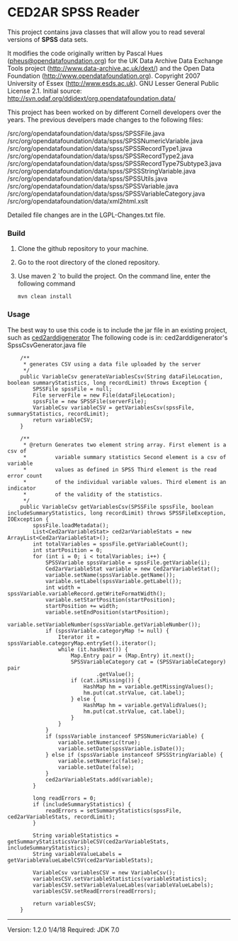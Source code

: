 # CED2AR SPSS Reader

This project contains java classes that will allow you to read several versions of **SPSS** data sets.

It modifies the code originally written by Pascal Hues (pheus@opendatafoundation.org) for the UK Data Archive Data Exchange Tools project (http://www.data-archive.ac.uk/dext/) and the Open Data Foundation (http://www.opendatafoundation.org). Copyright 2007 University of Essex (http://www.esds.ac.uk). GNU Lesser General Public License 2.1.  Initial source: http://svn.odaf.org/ddidext/org.opendatafoundation.data/ 

This project has been worked on by different Cornell developers over the years.  The previous
develpers made changes to the following files:

  /src/org/opendatafoundation/data/spss/SPSSFile.java
  /src/org/opendatafoundation/data/spss/SPSSNumericVariable.java
  /src/org/opendatafoundation/data/spss/SPSSRecordType1.java
  /src/org/opendatafoundation/data/spss/SPSSRecordType2.java
  /src/org/opendatafoundation/data/spss/SPSSRecordType7Subtype3.java
  /src/org/opendatafoundation/data/spss/SPSSStringVariable.java
  /src/org/opendatafoundation/data/spss/SPSSUtils.java
  /src/org/opendatafoundation/data/spss/SPSSVariable.java
  /src/org/opendatafoundation/data/spss/SPSSVariableCategory.java
  /src/org/opendatafoundation/data/xml2html.xslt

Detailed file changes are in the LGPL-Changes.txt file.


### Build

1. Clone the github repository to your machine.
2. Go to the root directory of the cloned repository.
3. Use maven 2 `to build the project. On the command line, enter the following command

   ```mvn clean install```  


### Usage 

The best way to use this code is to include the jar file in an existing project, such as [ced2arddigenerator](https://github.com/ncrncornell/ced2arddigenerator) 
The following code is in: ced2arddigenerator's SpssCsvGenerator.java file
```
	/**
	 * generates CSV using a data file uploaded by the server
	 */
	public VariableCsv generateVariablesCsv(String dataFileLocation, boolean summaryStatistics, long recordLimit) throws Exception {
		SPSSFile spssFile = null;
		File serverFile = new File(dataFileLocation);
		spssFile = new SPSSFile(serverFile);
		VariableCsv variableCSV = getVariablesCsv(spssFile, summaryStatistics, recordLimit);
		return variableCSV;
	}

	/**
	 * @return Generates two element string array. First element is a csv of
	 *         variable summary statistics Second element is a csv of variable
	 *         values as defined in SPSS Third element is the read error count
	 *         of the individual variable values. Third element is an indicator
	 *         of the validity of the statistics.
	 */
	public VariableCsv getVariablesCsv(SPSSFile spssFile, boolean includeSummaryStatistics, long recordLimit) throws SPSSFileException, IOException {
		spssFile.loadMetadata();
		List<Ced2arVariableStat> ced2arVariableStats = new ArrayList<Ced2arVariableStat>();
		int totalVariables = spssFile.getVariableCount();
		int startPosition = 0;
		for (int i = 0; i < totalVariables; i++) {
			SPSSVariable spssVariable = spssFile.getVariable(i);
			Ced2arVariableStat variable = new Ced2arVariableStat();
			variable.setName(spssVariable.getName());
			variable.setLabel(spssVariable.getLabel());
			int width = spssVariable.variableRecord.getWriteFormatWidth();
			variable.setStartPosition(startPosition);
			startPosition += width;
			variable.setEndPosition(startPosition);
			variable.setVariableNumber(spssVariable.getVariableNumber());
			if (spssVariable.categoryMap != null) {
				Iterator it = spssVariable.categoryMap.entrySet().iterator();
				while (it.hasNext()) {
					Map.Entry pair = (Map.Entry) it.next();
					SPSSVariableCategory cat = (SPSSVariableCategory) pair
							.getValue();
					if (cat.isMissing()) {
						HashMap hm = variable.getMissingValues();
						hm.put(cat.strValue, cat.label);
					} else {
						HashMap hm = variable.getValidValues();
						hm.put(cat.strValue, cat.label);
					}
				}
			}
			if (spssVariable instanceof SPSSNumericVariable) {
				variable.setNumeric(true);
				variable.setDate(spssVariable.isDate());
			} else if (spssVariable instanceof SPSSStringVariable) {
				variable.setNumeric(false);
				variable.setDate(false);
			}
			ced2arVariableStats.add(variable);
		}

		long readErrors = 0;
		if (includeSummaryStatistics) {
			readErrors = setSummaryStatistics(spssFile, ced2arVariableStats, recordLimit);
		}

		String variableStatistics = getSummaryStatisticsVaribleCSV(ced2arVariableStats, includeSummaryStatistics);
		String variableValueLabels = getVariableValueLabelCSV(ced2arVariableStats);

		VariableCsv variablesCSV = new VariableCsv();
		variablesCSV.setVariableStatistics(variableStatistics);
		variablesCSV.setVariableValueLables(variableValueLabels);
		variablesCSV.setReadErrors(readErrors);

		return variablesCSV;
	}
```

---
Version: 1.2.0 1/4/18 Required: JDK 7.0

